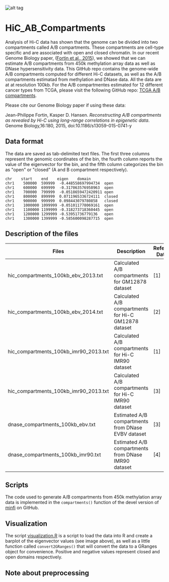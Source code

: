 ![alt tag](https://raw.github.com/jfortin1/TCGA_AB_Compartments/master/figures/try.png)

# HiC_AB_Compartments

Analysis of Hi-C data has shown that the genome can be divided into two compartments
called A/B compartments. These compartments are cell-type specific and are
associated with open and closed chromatin. In our recent Genome Biology paper, ([Fortin et al., 2015](http://www.genomebiology.com/2015/16/1/180)), we showed that we can estimate A/B compartments from 450k methylation array data as well as DNase hypersensitivity data. This GitHub repo contains the genome-wide A/B compartments computed for different Hi-C datasets, as well as the A/B compartments estimatad from methylation and DNase data. All the data are at at resolution 100kb. For the A/B compartmentes estimated for 12 different cancer types from TCGA, please visit the following GitHub repo: [TCGA A/B compartments](https://github.com/Jfortin1/TCGA_AB_Compartments).

Please cite our Genome Biology paper if using these data:

Jean-Philippe Fortin, Kasper D. Hansen. *Reconstructing A/B compartments as revealed by Hi-C using long-range correlations in epigenetic data*. Genome Biology,16:180, 2015, doi:10.1186/s13059-015-0741-y



## Data format
The data are saved as tab-delimited text files. The first three columns represent the genomic coordinates of the bin, the fourth column reports the value of the eigenvector for the bin, and the fifth column categorizes the bin as "open" or "closed" (A and B compartment respectively). 
```{}
chr    start    end    eigen    domain
chr1	500000	599999	-0.448558697994734	open
chr1	600000	699999	-0.317063576958963	open
chr1	700000	799999	-0.0518659472420911	open
chr1	800000	899999	0.0711965336724111	closed
chr1	900000	999999	0.098443079780858	closed
chr1	1000000	1099999	-0.051011778069161	open
chr1	1100000	1199999	-0.318273718360445	open
chr1	1200000	1299999	-0.53951736779136	open
chr1	1300000	1399999	-0.585600098287715	open

```

## Description of the files

| Files        | Description  | Reference Dataset
| ------------- |-------------| ------------- |
| hic_compartments_100kb_ebv_2013.txt     | Calculated A/B compartments for GM12878 dataset | [1] | 
| hic_compartments_100kb_ebv_2014.txt | Calculated A/B compartments for Hi-C GM12878 dataset | [2] |
| hic_compartments_100kb_imr90_2013.txt | Calculated A/B compartments for Hi-C IMR90 dataset | [1] |
| hic_compartments_100kb_imr90_2013.txt | Calculated A/B compartments for Hi-C IMR90 dataset | [3] |
| dnase_compartments_100kb_ebv.txt | Estimated A/B compartments from DNase EVBV dataset | [3] |
| dnase_compartments_100kb_imr90.txt | Estimated A/B compartments from DNase IMR90 dataset | [4] |


## Scripts

The code used to generate A/B compartments from 450k methylation array data is implemented in the `compartments()` function of the devel version of [minfi](https://github.com/kasperdanielhansen/minfi/blob/master/R/compartments.R) on GitHub.

## Visualization 

The script [visualization.R](https://github.com/Jfortin1/TCGA_AB_Compartments/blob/master/scripts/visualization.R) is a script to load the data into R and create a barplot of the eigenvector values (see image above), as well as a little function called `convert2GRanges()` that will convert the data to a GRanges object for convenience. Positive and negative values represent closed and open domains respectively. 

## Note about preprocessing

